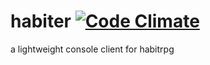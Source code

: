 # habiter [![Code Climate](https://codeclimate.com/github/moskupols/habiter/badges/gpa.svg)](https://codeclimate.com/github/moskupols/habiter)

a lightweight console client for habitrpg
